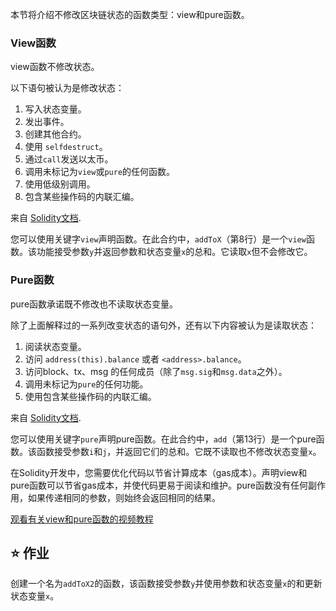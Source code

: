本节将介绍不修改区块链状态的函数类型：view和pure函数。

### View函数
view函数不修改状态。

以下语句被认为是修改状态：
1. 写入状态变量。
2. 发出事件。
3. 创建其他合约。
4. 使用 `selfdestruct`。
5. 通过`call`发送以太币。
6. 调用未标记为`view`或`pure`的任何函数。
7. 使用低级别调用。
8. 包含某些操作码的内联汇编。

来自 <a href="https://docs.soliditylang.org/en/latest/contracts.html#view-functions" target="_blank">Solidity文档</a>.

您可以使用关键字`view`声明函数。在此合约中，`addToX`（第8行）是一个`view`函数。该功能接受参数`y`并返回参数和状态变量`x`的总和。它读取`x`但不会修改它。

### Pure函数
pure函数承诺既不修改也不读取状态变量。

除了上面解释过的一系列改变状态的语句外，还有以下内容被认为是读取状态：
1. 阅读状态变量。
2. 访问 `address(this).balance` 或者 `<address>.balance`。
3. 访问block、tx、msg 的任何成员（除了`msg.sig`和`msg.data`之外）。
4. 调用未标记为`pure`的任何功能。
5. 使用包含某些操作码的内联汇编。

来自 <a href="https://docs.soliditylang.org/en/latest/contracts.html#pure-functions" target="_blank">Solidity文档</a>.

您可以使用关键字`pure`声明pure函数。在此合约中，`add`（第13行）是一个pure函数。该函数接受参数`i`和`j`，并返回它们的总和。它既不读取也不修改状态变量`x`。

在Solidity开发中，您需要优化代码以节省计算成本（gas成本）。声明view和pure函数可以节省gas成本，并使代码更易于阅读和维护。pure函数没有任何副作用，如果传递相同的参数，则始终会返回相同的结果。

<a href="https://www.youtube.com/watch?v=vOmXqJ4Qzbc" target="_blank">观看有关view和pure函数的视频教程</a>

## ⭐️ 作业
创建一个名为`addToX2`的函数，该函数接受参数`y`并使用参数和状态变量`x`的和更新状态变量`x`。